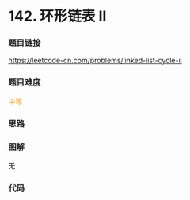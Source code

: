 # 142. 环形链表 II

### 题目链接

https://leetcode-cn.com/problems/linked-list-cycle-ii

### 题目难度

<font color=#F0AD4E>中等</font>

### 思路



### 图解

无

### 代码

```python
```